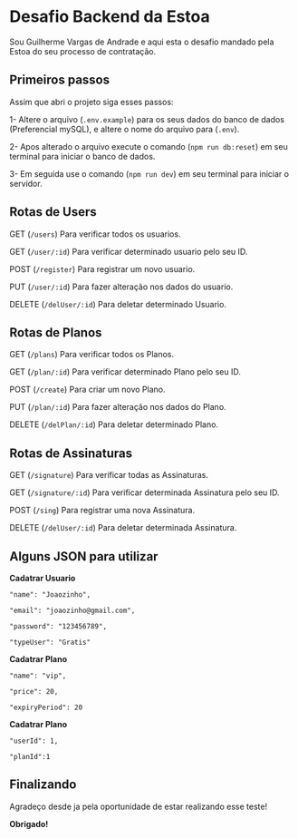 # Desafio Backend da Estoa

Sou Guilherme Vargas de Andrade e aqui esta o desafio mandado pela Estoa do seu processo de contratação.


## Primeiros passos

Assim que abri o projeto siga esses passos:

1- Altere o arquivo (`.env.example`) para os seus dados do banco de dados (Preferencial mySQL), e altere o nome do arquivo para (`.env`).

2- Apos alterado o arquivo  execute o comando (`npm run db:reset`) em seu terminal para iniciar o banco de dados.

3- Em seguida use o comando (`npm run dev`) em seu terminal para iniciar o servidor.

## Rotas de Users

GET (`/users`) Para verificar todos os usuarios.

GET (`/user/:id`) Para verificar determinado usuario pelo seu ID.

POST (`/register`) Para registrar um novo usuario.

PUT (`/user/:id`) Para fazer alteração nos dados do usuario.

DELETE (`/delUser/:id`) Para deletar determinado Usuario.

## Rotas de Planos

GET (`/plans`) Para verificar todos os Planos.

GET (`/plan/:id`) Para verificar determinado Plano pelo seu ID.

POST (`/create`) Para criar um novo Plano.

PUT (`/plan/:id`) Para fazer alteração nos dados do Plano.

DELETE (`/delPlan/:id`) Para deletar determinado Plano.

## Rotas de Assinaturas

GET (`/signature`) Para verificar todas as Assinaturas.

GET (`/signature/:id`) Para verificar determinada Assinatura pelo seu ID.

POST (`/sing`) Para registrar uma nova Assinatura.

DELETE (`/delUser/:id`) Para deletar determinada Assinatura.


## Alguns JSON para utilizar

**Cadatrar Usuario**

	"name": "Joaozinho",

	"email": "joaozinho@gmail.com",

	"password": "123456789",

	"typeUser": "Gratis"


**Cadatrar Plano**


	"name": "vip",

	"price": 20,

	"expiryPeriod": 20


**Cadatrar Plano**


	"userId": 1,

	"planId":1


## Finalizando

Agradeço desde ja pela oportunidade de estar realizando esse teste!

**Obrigado!**